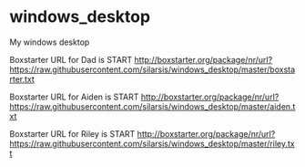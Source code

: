 # windows_desktop
My windows desktop

Boxstarter URL for Dad is START http://boxstarter.org/package/nr/url?https://raw.githubusercontent.com/silarsis/windows_desktop/master/boxstarter.txt

Boxstarter URL for Aiden is START http://boxstarter.org/package/nr/url?https://raw.githubusercontent.com/silarsis/windows_desktop/master/aiden.txt

Boxstarter URL for Riley is START http://boxstarter.org/package/nr/url?https://raw.githubusercontent.com/silarsis/windows_desktop/master/riley.txt
